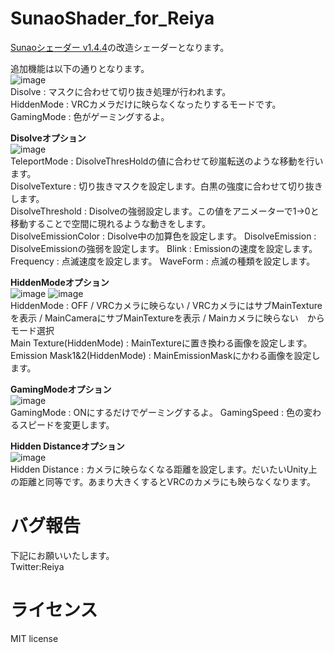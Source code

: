 # SunaoShader_for_Reiya
[Sunaoシェーダー v1.4.4](https://booth.pm/ja/items/1723985)の改造シェーダーとなります。

追加機能は以下の通りとなります。  
![image](https://user-images.githubusercontent.com/62868883/118151355-81057780-b44e-11eb-839f-d50bbe22e1b8.png)  
Disolve : マスクに合わせて切り抜き処理が行われます。  
HiddenMode : VRCカメラだけに映らなくなったりするモードです。  
GamingMode : 色がゲーミングするよ。  

**Disolveオプション**  
![image](https://user-images.githubusercontent.com/62868883/118151595-bf9b3200-b44e-11eb-81d4-ffbe5d22dbfc.png)  
TeleportMode : DisolveThresHoldの値に合わせて砂嵐転送のような移動を行います。  
DisolveTexture : 切り抜きマスクを設定します。白黒の強度に合わせて切り抜きします。  
DisolveThreshold : Disolveの強弱設定します。この値をアニメーターで1→0と移動することで空間に現れるような動きをします。  
DisolveEmissionColor : Disolve中の加算色を設定します。
DisolveEmission : DisolveEmissionの強弱を設定します。
Blink : Emissionの速度を設定します。
Frequency : 点滅速度を設定します。
WaveForm : 点滅の種類を設定します。  

**HiddenModeオプション**  
![image](https://user-images.githubusercontent.com/62868883/118151933-23255f80-b44f-11eb-8364-267df97225e6.png)
![image](https://user-images.githubusercontent.com/62868883/118151951-27517d00-b44f-11eb-86b8-bfa4c1e5eeef.png)  
HiddenMode : OFF / VRCカメラに映らない / VRCカメラにはサブMainTextureを表示 / MainCameraにサブMainTextureを表示 / Mainカメラに映らない　からモード選択  
Main Texture(HiddenMode) : MainTextureに置き換わる画像を設定します。  
Emission Mask1&2(HiddenMode) : MainEmissionMaskにかわる画像を設定します。  

**GamingModeオプション**  
![image](https://user-images.githubusercontent.com/62868883/119250682-b80d2300-bbdc-11eb-8389-4666dcaa9ca6.png)  
GamingMode : ONにするだけでゲーミングするよ。
GamingSpeed : 色の変わるスピードを変更します。

**Hidden Distanceオプション**  
![image](https://user-images.githubusercontent.com/62868883/119250677-ae83bb00-bbdc-11eb-8145-7b0a6003ad81.png)  
Hidden Distance : カメラに映らなくなる距離を設定します。だいたいUnity上の距離と同等です。あまり大きくするとVRCのカメラにも映らなくなります。

# バグ報告
下記にお願いいたします。  
Twitter:Reiya  

# ライセンス
MIT license  
